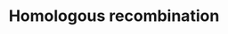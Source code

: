 ---
annotations:
- id: PW:0000202
  parent: regulatory pathway
  type: Pathway Ontology
  value: homologous recombination pathway of double-strand break repair
authors:
- MaintBot
- Thomas
- Khanspers
- Christine Chichester
- AlexanderPico
- Eweitz
description: 'Homologous recombination, also known as general recombination, is a
  type of genetic recombination in which nucleotide sequences are exchanged between
  two similar or identical strands of DNA.  Source: [[wikipedia:Homologous_recombination|Wikipedia]]'
last-edited: 2021-05-16
organisms:
- Drosophila melanogaster
redirect_from:
- /index.php/Pathway:WP1205
- /instance/WP1205
revision: null
schema-jsonld:
- '@context': https://schema.org/
  '@id': https://wikipathways.github.io/pathways/WP1205.html
  '@type': Dataset
  creator:
    '@type': Organization
    name: WikiPathways
  description: 'Homologous recombination, also known as general recombination, is
    a type of genetic recombination in which nucleotide sequences are exchanged between
    two similar or identical strands of DNA.  Source: [[wikipedia:Homologous_recombination|Wikipedia]]'
  keywords:
  - BRCA2
  - CG12018
  - DNApol-delta
  - POLD3
  - POLD4
  - RAD52
  - RPA1 ?
  - mre11
  - nbs
  - okr
  - rad50
  - spn-A
  - tefu
  license: CC0
  name: Homologous recombination
seo: CreativeWork
title: Homologous recombination
wpid: WP1205
---